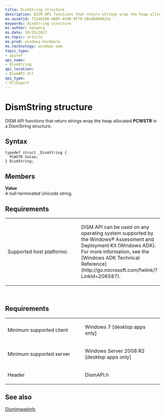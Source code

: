 ```yaml
---
title: DismString structure
description: DISM API functions that return strings wrap the heap allocated PCWSTR in a DismString structure.
ms.assetid: f3246280-d805-45d8-9f79-18adb804822a
keywords: DismString structure
ms.author: kenpacq
ms.date: 10/25/2017
ms.topic: article
ms.prod: windows-hardware
ms.technology: windows-oem
topic_type: 
- apiref
api_name: 
- DismString
api_location: 
- DismAPI.dll
api_type: 
- DllExport
---
```


# DismString structure


DISM API functions that return strings wrap the heap allocated **PCWSTR** in a DismString structure.

Syntax
---

```
typedef struct _DismString {
  PCWSTR Value;
} DismString;
```

Members
----

**Value**  
A null-terminated Unicode string.

## <span id="Requirements"></span><span id="requirements"></span><span id="REQUIREMENTS"></span>Requirements


<table>
<colgroup>
<col width="50%" />
<col width="50%" />
</colgroup>
<tbody>
<tr class="odd">
<td><p>Supported host platforms:</p></td>
<td><p>DISM API can be used on any operating system supported by the Windows® Assessment and Deployment Kit (Windows ADK). For more information, see the [Windows ADK Technical Reference](http://go.microsoft.com/fwlink/?LinkId=206587).</p></td>
</tr>
</tbody>
</table>

 

Requirements
---------

<table>
<colgroup>
<col width="50%" />
<col width="50%" />
</colgroup>
<tbody>
<tr class="odd">
<td><p>Minimum supported client</p></td>
<td><p>Windows 7 [desktop apps only]</p></td>
</tr>
<tr class="even">
<td><p>Minimum supported server</p></td>
<td><p>Windows Server 2008 R2 [desktop apps only]</p></td>
</tr>
<tr class="odd">
<td><p>Header</p></td>
<td>DismAPI.h</td>
</tr>
</tbody>
</table>

## <span id="see_also"></span>See also


[DismImageInfo](dismimageinfo-structure.md)

 

 




